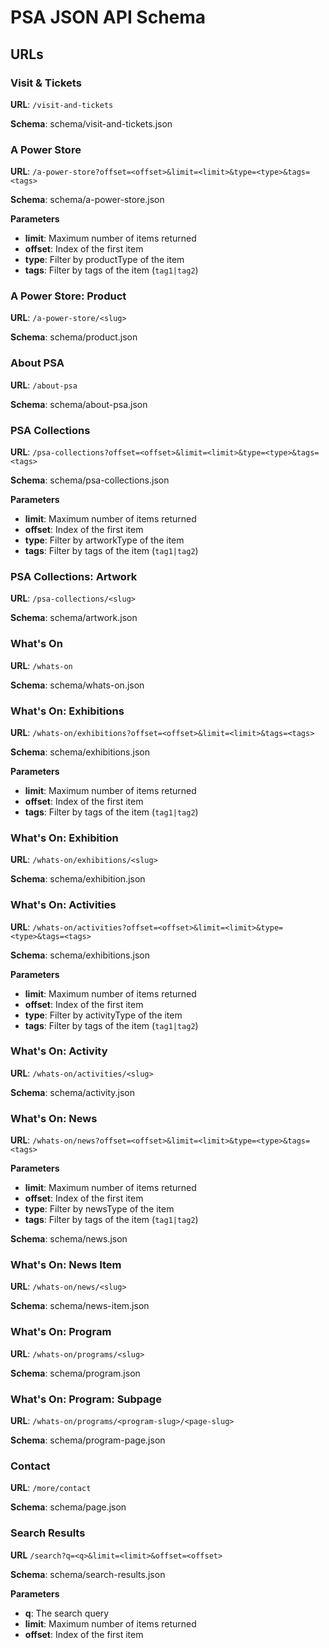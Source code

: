 # PSA JSON API Schema

## URLs

### Visit & Tickets

**URL**: `/visit-and-tickets`
   
**Schema**: schema/visit-and-tickets.json

### A Power Store

**URL**: `/a-power-store?offset=<offset>&limit=<limit>&type=<type>&tags=<tags>`

**Schema**: schema/a-power-store.json

**Parameters**
- **limit**: Maximum number of items returned
- **offset**: Index of the first item
- **type**: Filter by productType of the item
- **tags**: Filter by tags of the item (`tag1|tag2`)

### A Power Store: Product

**URL**: `/a-power-store/<slug>`

**Schema**: schema/product.json

### About PSA

**URL**: `/about-psa`

**Schema**: schema/about-psa.json

### PSA Collections

**URL**: `/psa-collections?offset=<offset>&limit=<limit>&type=<type>&tags=<tags>`

**Schema**: schema/psa-collections.json

**Parameters**
- **limit**: Maximum number of items returned
- **offset**: Index of the first item
- **type**: Filter by artworkType of the item
- **tags**: Filter by tags of the item (`tag1|tag2`)

### PSA Collections: Artwork

**URL**: `/psa-collections/<slug>`

**Schema**: schema/artwork.json

### What's On

**URL**: `/whats-on`

**Schema**: schema/whats-on.json

### What's On: Exhibitions

**URL**: `/whats-on/exhibitions?offset=<offset>&limit=<limit>&tags=<tags>`

**Schema**: schema/exhibitions.json

**Parameters**
- **limit**: Maximum number of items returned
- **offset**: Index of the first item
- **tags**: Filter by tags of the item (`tag1|tag2`)

### What's On: Exhibition

**URL**: `/whats-on/exhibitions/<slug>`

**Schema**: schema/exhibition.json

### What's On: Activities

**URL**: `/whats-on/activities?offset=<offset>&limit=<limit>&type=<type>&tags=<tags>`

**Schema**: schema/exhibitions.json

**Parameters**
- **limit**: Maximum number of items returned
- **offset**: Index of the first item
- **type**: Filter by activityType of the item
- **tags**: Filter by tags of the item (`tag1|tag2`)

### What's On: Activity

**URL**: `/whats-on/activities/<slug>`

**Schema**: schema/activity.json

### What's On: News

**URL**: `/whats-on/news?offset=<offset>&limit=<limit>&type=<type>&tags=<tags>`

**Parameters**
- **limit**: Maximum number of items returned
- **offset**: Index of the first item
- **type**: Filter by newsType of the item
- **tags**: Filter by tags of the item (`tag1|tag2`)

**Schema**: schema/news.json

### What's On: News Item

**URL**: `/whats-on/news/<slug>`

**Schema**: schema/news-item.json

### What's On: Program

**URL**: `/whats-on/programs/<slug>`

**Schema**: schema/program.json

### What's On: Program: Subpage

**URL**: `/whats-on/programs/<program-slug>/<page-slug>`

**Schema**: schema/program-page.json

### Contact

**URL**: `/more/contact`

**Schema**: schema/page.json

### Search Results

**URL** `/search?q=<q>&limit=<limit>&offset=<offset>`

**Schema**: schema/search-results.json

**Parameters**
- **q**: The search query
- **limit**: Maximum number of items returned
- **offset**: Index of the first item

